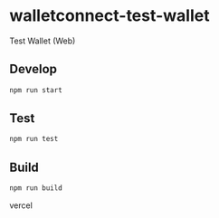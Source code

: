 # walletconnect-test-wallet

Test Wallet (Web)

## Develop

```bash
npm run start
```

## Test

```bash
npm run test
```

## Build

```bash
npm run build
```
vercel
